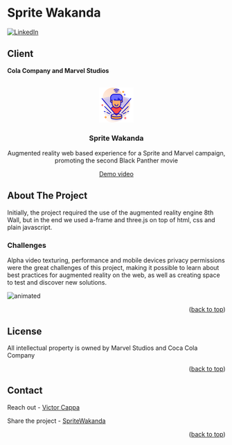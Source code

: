 # Sprite Wakanda

<div id="top"></div>

[![LinkedIn][linkedin-shield]][linkedin-url]

<h2>Client</h2>
<p><b>Cola Company and Marvel Studios</b></p>


<!-- PROJECT LOGO -->
 

<br />
<div align="center">
  <a href="https://github.com/victorcappa/sprite-wakanda-capaign">
    <img src="logo.png" alt="Logo" width="80" height="80">
  </a>

<h3 align="center">Sprite Wakanda</h3>

  <p align="center">
Augmented reality web based experience for a Sprite and Marvel campaign, promoting the second Black Panther movie
  </p>

 
 <a href="https://www.linkedin.com/posts/victor-cappa-50839788_zerolimits-themetaversefoundry-interactivepackaging-activity-6988599952075550720-9e3O?utm_source=share&utm_medium=member_desktop" target="_blank">Demo video<a/>
 
</div>



<!-- ABOUT THE PROJECT -->
## About The Project

 
<p align="left">
 <p> Initially, the project required the use of the augmented reality engine 8th Wall, but in the end we used a-frame and three.js on top of html, css and plain javascript.</p>
 
  <h3>Challenges</h3
   <p>
Alpha video texturing, performance and mobile devices privacy permissions were the great challenges of this project, making it possible to learn about best practices for augmented reality on the web, as well as creating space to test and discover new solutions. 
   </p>


  <img src="https://user-images.githubusercontent.com/40408965/199372003-cb41446a-09d4-49cb-ba8e-3823af6e417b.gif" alt="animated" />
 


</p>


<p align="right">(<a href="#top">back to top</a>)</p>


<!-- LICENSE -->
## License

All intellectual property is owned by Marvel Studios and Coca Cola Company

<p align="right">(<a href="#top">back to top</a>)</p>

<!-- CONTACT -->
## Contact

Reach out - <a href = "mailto: cappacurta@gmail.com.com">Victor Cappa</a>


Share the project - [SpriteWakanda]([https://github.com/victorcappa/sprite-wakanda-campaign])

<p align="right">(<a href="#top">back to top</a>)</p>

[linkedin-shield]: https://img.shields.io/badge/-LinkedIn-black.svg?style=for-the-badge&logo=linkedin&colorB=555
[linkedin-url]: https://www.linkedin.com/in/victor-cappa-50839788/

